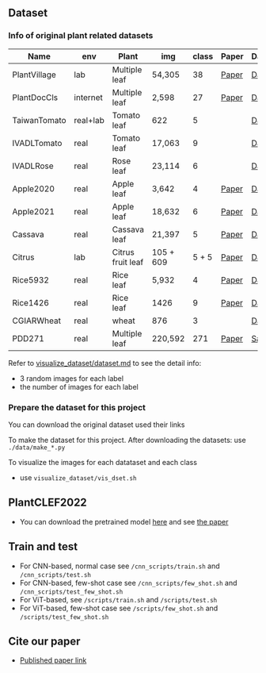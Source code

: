 ## Dataset

### Info of original plant related datasets

| Name         | env      | Plant             | img         | class | Paper                                                                                   | Dataset                                                                                                           |
|--------------|----------|-------------------|-------------|-------|-----------------------------------------------------------------------------------------|-------------------------------------------------------------------------------------------------------------------|
| PlantVillage | lab      | Multiple leaf     | 54,305      | 38    | [Paper](https://arxiv.org/abs/1511.08060)                                               | [Dataset](https://github.com/spMohanty/PlantVillage-Dataset/tree/master/raw/color)                                |
| PlantDocCls  | internet | Multiple leaf     | 2,598       | 27    | [Paper](https://dl.acm.org/doi/pdf/10.1145/3371158.3371196)                             | [Dataset](https://github.com/pratikkayal/PlantDoc-Dataset)                                                        |
| TaiwanTomato | real+lab | Tomato leaf       | 622         | 5     |                                                                                         | [Dataset](https://data.mendeley.com/datasets/ngdgg79rzb/1)                                                        |
| IVADLTomato  | real     | Tomato leaf       | 17,063      | 9     |                                                                                         | [Dataset](https://github.com/IVADL/tomato-disease-detector)                                                       |
| IVADLRose    | real     | Rose leaf         | 23,114      | 6     |                                                                                         | [Dataset](https://github.com/IVADL/tomato-disease-detector)                                                       |
| Apple2020    | real     | Apple leaf        | 3,642       | 4     | [Paper](https://bsapubs.onlinelibrary.wiley.com/doi/pdfdirect/10.1002/aps3.11390)       | [Dataset](https://www.kaggle.com/competitions/plant-pathology-2020-fgvc7/data)                                    |
| Apple2021    | real     | Apple leaf        | 18,632      | 6     | [Paper](https://vision.cornell.edu/se3/wp-content/uploads/2021/09/029.pdf)              | [Dataset](https://www.kaggle.com/competitions/plant-pathology-2021-fgvc8/data)                                    |
| Cassava      | real     | Cassava leaf      | 21,397      | 5     | [Paper](https://www.frontiersin.org/articles/10.3389/fpls.2017.01852/full)              | [Dataset](https://www.kaggle.com/competitions/cassava-leaf-disease-classification/data)                           |
| Citrus       | lab      | Citrus fruit leaf | 105 + 609   | 5 + 5 | [Paper](https://www.sciencedirect.com/science/article/pii/S2352340919306948?via%3Dihub) | [Dataset](https://data.mendeley.com/datasets/3f83gxmv57/2)                                                        |
| Rice5932     | real     | Rice leaf         | 5,932       | 4     | [Paper](https://www.sciencedirect.com/science/article/pii/S0168169919326997)            | [Dataset](https://data.mendeley.com/datasets/fwcj7stb8r/1)                                                        |
| Rice1426     | real     | Rice leaf         | 1426        | 9     | [Paper](https://www.sciencedirect.com/science/article/pii/S1537511020300830?via%3Dihub) | [Dataset](https://drive.google.com/drive/folders/1ewBesJcguriVTX8sRJseCDbXAF_T4akK)                               |
| CGIARWheat   | real     | wheat             | 876         | 3     |                                                                                         | [Dataset](https://www.kaggle.com/datasets/shadabhussain/cgiar-computer-vision-for-crop-disease?resource=download) |
| PDD271       | real     | Multiple leaf     | 220,592     | 271   | [Paper](https://ieeexplore.ieee.org/stamp/stamp.jsp?arnumber=9325065&tag=1)             | [Sample](https://github.com/liuxindazz/PDD271)                                                                    |

Refer to [visualize_dataset/dataset.md](https://github.com/xml94/MAE_plant_disease/blob/main/visualize_dataset/dataset.md) to see the detail info:
* 3 random images for each label
* the number of images for each label

### Prepare the dataset for this project
You can download the original dataset used their links

To make the dataset for this project. After downloading the datasets: use ```./data/make_*.py```

To visualize the images for each datataset and each class
* use ```visualize_dataset/vis_dset.sh```

## PlantCLEF2022
* You can download the pretrained model [here](https://github.com/xml94/PlantCLEF2022) and see [the paper](http://www.dei.unipd.it/~ferro/CLEF-WN-Drafts/CLEF2022/paper-179.pdf)


## Train and test
* For CNN-based, normal case see ```/cnn_scripts/train.sh``` and ```/cnn_scripts/test.sh```
* For CNN-based, few-shot case see ```/cnn_scripts/few_shot.sh``` and ```/cnn_scripts/test_few_shot.sh```
* For ViT-based, see ```/scripts/train.sh``` and ```/scripts/test.sh```
* For ViT-based, few-shot case see ```/scripts/few_shot.sh``` and ```/scripts/test_few_shot.sh```

## Cite our paper
* [Published paper link](https://www.frontiersin.org/articles/10.3389/fpls.2022.1010981/full)
